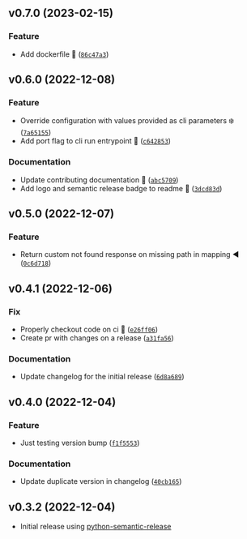 <!--next-version-placeholder-->

## v0.7.0 (2023-02-15)
### Feature
* Add dockerfile :icecream: ([`86c47a3`](https://github.com/bmwant/mappi/commit/86c47a337e945aa58b35ed6cc6fcc0c989ffb106))

## v0.6.0 (2022-12-08)
### Feature
* Override configuration with values provided as cli parameters :snowflake: ([`7a65155`](https://github.com/bmwant/mappi/commit/7a65155765bf5878b1b2a05ec6ee99da37b7861d))
* Add port flag to cli run entrypoint :kiss: ([`c642853`](https://github.com/bmwant/mappi/commit/c64285361f114a3abbe1356c08deabd454202501))

### Documentation
* Update contributing documentation :japanese_castle: ([`abc5709`](https://github.com/bmwant/mappi/commit/abc5709ffcaf2b6267fc0c13c8a75d251c9820f9))
* Add logo and semantic release badge to readme :house_with_garden: ([`3dcd83d`](https://github.com/bmwant/mappi/commit/3dcd83dea1af33b99f3d8e76e7a1a20a5f4c8fee))

## v0.5.0 (2022-12-07)
### Feature
* Return custom not found response on missing path in mapping :arrow_backward: ([`0c6d718`](https://github.com/bmwant/mappi/commit/0c6d718ecaaf2468fcd230651f4887ca0b5ed0a2))

## v0.4.1 (2022-12-06)
### Fix
* Properly checkout code on ci :poodle: ([`e26ff06`](https://github.com/bmwant/mappi/commit/e26ff067ac1e46abe8073c2f1eabb7fb21ad962b))
* Create pr with changes on a release ([`a31fa56`](https://github.com/bmwant/mappi/commit/a31fa56028d848cdb6cd525ce0bd8cc9db5dbac3))

### Documentation
* Update changelog for the initial release ([`6d8a689`](https://github.com/bmwant/mappi/commit/6d8a6897305d5e6661ca7b90449fb98319da5a0f))

## v0.4.0 (2022-12-04)
### Feature
* Just testing version bump ([`f1f5553`](https://github.com/bmwant/mappi/commit/f1f5553e6ed84f7e851366c63441d4b9b633c67d))

### Documentation
* Update duplicate version in changelog ([`40cb165`](https://github.com/bmwant/mappi/commit/40cb165ed85a7f622c435c1cc9b845e0f1d4b405))

## v0.3.2 (2022-12-04)

* Initial release using [python-semantic-release](https://python-semantic-release.readthedocs.io/en/latest/)
